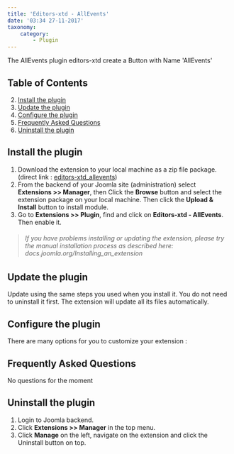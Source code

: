 ```yaml
---
title: 'Editors-xtd - AllEvents'
date: '03:34 27-11-2017'
taxonomy:
    category:
        - Plugin
---
```


The AllEvents plugin editors-xtd create a Button with Name 'AllEvents'

## Table of Contents
2. [Install the plugin](#install-the-plugin)
3. [Update the plugin](#update-the-plugin)
4. [Configure the plugin](#configure-the-plugin)
5. [Frequently Asked Questions](#frequently-asked-questions)
6. [Uninstall the plugin](#uninstall-the-plugin)
	
## Install the plugin
1. Download the extension to your local machine as a zip file package.  (direct link : [editors-xtd_allevents](https://www.allevents3.com/en/joomla-extensions/addons/editors-xtd_allevents))
2. From the backend of your Joomla site (administration) select **Extensions >> Manager**, then Click the <b>Browse</b> button and select the extension package on your local machine. Then click the **Upload & Install** button to install module.
3. Go to **Extensions >> Plugin**, find and click on **Editors-xtd - AllEvents**. Then enable it.

> ###### If you have problems installing or updating the extension, please try the manual installation process as described here: docs.joomla.org/Installing_an_extension

## Update the plugin
Update using the same steps you used when you install it. You do not need to uninstall it first. The extension will update all its files automatically.

## Configure the plugin
There are many options for you to customize your extension :


## Frequently Asked Questions
No questions for the moment

## Uninstall the plugin
1. Login to Joomla backend.
2. Click **Extensions >> Manager** in the top menu.
3. Click **Manage** on the left, navigate on the extension and click the Uninstall button on top.